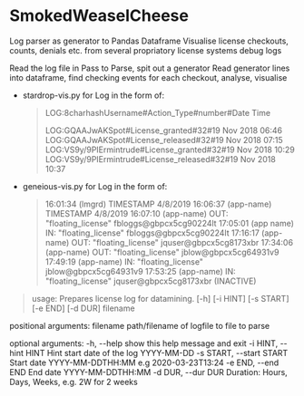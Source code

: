 # SmokedWeaselCheese
Log parser as generator to Pandas Dataframe
Visualise license checkouts, counts, denials etc. from several propriatory license systems debug logs

Read the log file in Pass  to Parse, spit out a generator
Read generator lines into dataframe, find checking events for each checkout, analyse, visualise

* stardrop-vis.py for Log in the form of: 

  > LOG:8charhashUsername#Action_Type#number#Date Time
  >
  > LOG:GQAAJwAKSpot#License_granted#32#19 Nov 2018 06:46
  > LOG:GQAAJwAKSpot#License_released#32#19 Nov 2018 07:15
  > LOG:VS9y/9PIErmintrude#License_granted#32#19 Nov 2018 10:29
  > LOG:VS9y/9PIErmintrude#License_released#32#19 Nov 2018 10:37
  >
  > 

* geneious-vis.py for Log in the form of:

  > 16:01:34 (lmgrd) TIMESTAMP 4/8/2019
  > 16:06:37 (app-name) TIMESTAMP 4/8/2019
  > 16:07:10 (app-name) OUT: "floating_license" fbloggs@gbpcx5cg90224lt
  > 17:05:01 (app name) IN: "floating_license" fbloggs@gbpcx5cg90224lt
  > 17:16:17 (app-name) OUT: "floating_license" jquser@gbpcx5cg8173xbr
  > 17:34:06 (app-name) OUT: "floating_license" jblow@gbpcx5cg64931v9
  > 17:49:19 (app-name) IN: "floating_license" jblow@gbpcx5cg64931v9
  > 17:53:25 (app-name) IN: "floating_license" jquser@gbpcx5cg8173xbr  (INACTIVE)

>usage: Prepares license log for datamining. [-h] [-i HINT] [-s START] [-e END] [-d DUR] filename

positional arguments:
  filename              path/filename of logfile to file to parse

optional arguments:
  -h, --help            show this help message and exit
  -i HINT, --hint HINT  Hint start date of the log YYYY-MM-DD
  -s START, --start START
                        Start date YYYY-MM-DDTHH:MM e.g 2020-03-23T13:24
  -e END, --end END     End date YYYY-MM-DDTHH:MM
  -d DUR, --dur DUR     Duration: Hours, Days, Weeks, e.g. 2W for 2 weeks

